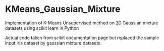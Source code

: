 # KMeans_Gaussian_Mixture
Implementation of K-Means Unsupervised method on 2D Gaussian mixture datasets using scikit learn in Python

Actual code taken from scikit documentation page but replaced the sample input iris dataset by gaussian mixture datasets.  
